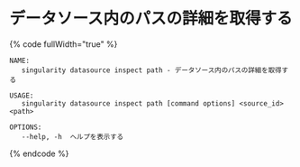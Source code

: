 # データソース内のパスの詳細を取得する

{% code fullWidth="true" %}
```
NAME:
   singularity datasource inspect path - データソース内のパスの詳細を取得する

USAGE:
   singularity datasource inspect path [command options] <source_id> <path>

OPTIONS:
   --help, -h  ヘルプを表示する
```
{% endcode %}